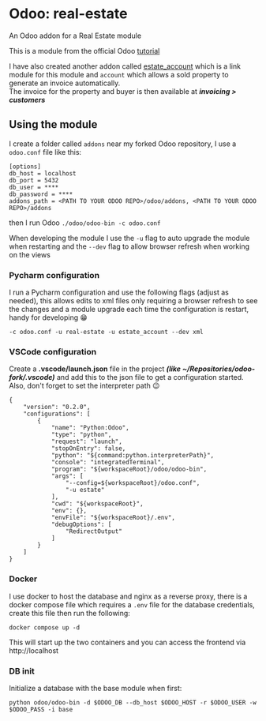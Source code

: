 # Odoo:  real-estate
An Odoo addon for a Real Estate module

This is a module from the official Odoo [tutorial](https://www.odoo.com/documentation/18.0/developer/tutorials/server_framework_101.html)

I have also created another addon called [estate_account](https://github.com/SirDukey/estate_account) which is a link 
module for this module and `account` which allows a sold property to generate an invoice automatically.  
The invoice for the property and buyer is then available at ***invoicing > customers***

## Using the module
I create a folder called `addons` near my forked Odoo repository, I use a `odoo.conf` 
file like this:

    [options]
    db_host = localhost
    db_port = 5432
    db_user = ****
    db_password = ****
    addons_path = <PATH TO YOUR ODOO REPO>/odoo/addons, <PATH TO YOUR ODOO REPO>/addons

then I run Odoo `./odoo/odoo-bin -c odoo.conf`

When developing the module I use the `-u` flag to auto upgrade the module when restarting and
the `--dev` flag to allow browser refresh when working on the views

### Pycharm configuration
I run a Pycharm configuration and use the following flags (adjust as needed), this allows edits to xml files only
requiring a browser refresh to see the changes and a module upgrade each time the configuration is restart, handy for 
developing :grin:

`-c odoo.conf -u real-estate -u estate_account --dev xml`

### VSCode configuration
Create a **.vscode/launch.json** file in the project ***(like ~/Repositories/odoo-fork/.vscode)*** and add this to the
json file to get a configuration started.  Also, don't forget to set the interpreter path :wink:

    {
        "version": "0.2.0",
        "configurations": [
            {
                "name": "Python:Odoo",
                "type": "python",
                "request": "launch",
                "stopOnEntry": false,
                "python": "${command:python.interpreterPath}",
                "console": "integratedTerminal",
                "program": "${workspaceRoot}/odoo/odoo-bin",
                "args": [
                    "--config=${workspaceRoot}/odoo.conf",
                    "-u estate"
                ],
                "cwd": "${workspaceRoot}",
                "env": {},
                "envFile": "${workspaceRoot}/.env",
                "debugOptions": [
                    "RedirectOutput"
                ]
            }
        ]
    }

### Docker
I use docker to host the database and nginx as a reverse proxy, there is a docker compose file
which requires a `.env` file for the database credentials, create this file then run the following:

`docker compose up -d`

This will start up the two containers and you can access the frontend via http://localhost

### DB init
Initialize a database with the base module when first:

`python odoo/odoo-bin -d $ODOO_DB --db_host $ODOO_HOST -r $ODOO_USER -w $ODOO_PASS -i base`